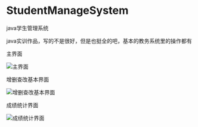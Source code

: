 # StudentManageSystem
java学生管理系统

java实训作品，写的不是很好，但是也挺全的吧，基本的教务系统里的操作都有

主界面

![主界面](http://test.xkspbz.com/odd/MarkdownImage/StudentManageSystem3.png "主界面")

增删查改基本界面

![增删查改基本界面](http://test.xkspbz.com/odd/MarkdownImage/StudentManageSystem2.png "增删查改基本界面")

成绩统计界面

![成绩统计界面](http://test.xkspbz.com/odd/MarkdownImage/StudentManageSystem1.png "成绩统计界面")
